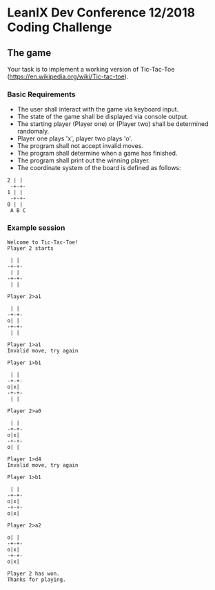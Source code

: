 # LeanIX Dev Conference 12/2018 Coding Challenge
## The game
Your task is to implement a working version of Tic-Tac-Toe (https://en.wikipedia.org/wiki/Tic-tac-toe).

### Basic Requirements
- The user shall interact with the game via keyboard input.
- The state of the game shall be displayed via console output.
- The starting player (Player one) or (Player two) shall be determined randomaly.
- Player one plays 'x', player two plays 'o'.
- The program shall not accept invalid moves.
- The program shall determine when a game has finished.
- The program shall print out the winning player.
- The coordinate system of the board is defined as follows:
```
2 | |
 -+-+-
1 | |
 -+-+-
0 | |
 A B C
```

### Example session
```
Welcome to Tic-Tac-Toe!
Player 2 starts

 | |
-+-+-
 | |
-+-+-
 | |

Player 2>a1

 | |
-+-+-
o| |
-+-+-
 | |

Player 1>a1
Invalid move, try again

Player 1>b1

 | |
-+-+-
o|x|
-+-+-
 | |

Player 2>a0

 | |
-+-+-
o|x|
-+-+-
o| |

Player 1>d4
Invalid move, try again

Player 1>b1

 | |
-+-+-
o|x|
-+-+-
o|x|

Player 2>a2

o| |
-+-+-
o|x|
-+-+-
o|x|

Player 2 has won.
Thanks for playing.
```
